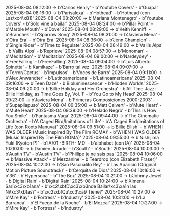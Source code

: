 2025-08-04 08:12:00 -> b'Carlos Henry' - b'Youtube Covers' - b'Guapa'
2025-08-04 08:16:00 -> b'Parisalexa' - b'Hothead' - b'Hothead (con Laz\xc4\x81)'
2025-08-04 08:20:00 -> b'Mariana Montenegro' - b'Youtube Covers' - b'Solo vine a bailar'
2025-08-04 08:24:00 -> b'Pillar Point' - b'Marble Mouth' - b'Dove'
2025-08-04 08:29:00 -> b'Keith Kenniff' - b'Branches' - b'Sparrow Song'
2025-08-04 08:31:00 -> b'Javiera Mena' - b'Otra Era' - b'Otra Era'
2025-08-04 08:36:00 -> b'Jenn Champion' - b'Single Rider' - b'Time to Regulate'
2025-08-04 08:49:00 -> b'Vallis Alps' - b'Vallis Alps' - b'Reprieve'
2025-08-04 08:57:00 -> b'Monoman' - b'Meditation' - b'Meditation'
2025-08-04 09:00:00 -> b'Nardeydey' - b'FreeFalling' - b'FreeFalling'
2025-08-04 09:04:00 -> b'Luis Alberto Spinetta' - b'Kamikaze' - b'Barro tal vez'
2025-08-04 09:07:00 -> b'Terror/Cactus' - b'Impulsos' - b'Voces de Barro'
2025-08-04 09:11:00 -> b'Alex Anwandter' - b'Latinoamericana' - b'Latinoamericana'
2025-08-04 09:16:00 -> b'Teen Daze' - b'Bioluminescence' - b'Hidden Worlds'
2025-08-04 09:20:00 -> b'Billie Holiday and Her Orchestra' - b'All Time Jazz: Billie Holiday, as Time Goes By, Vol. 1' - b'You Go to My Head'
2025-08-04 09:23:00 -> b'Javiera Mena' - b'Primeras Composiciones 2000-2003' - b'Supapilapuso'
2025-08-04 09:35:00 -> b'Matt Calvert' - b'Mute Heart' - b'Mute Heart'
2025-08-04 09:39:00 -> b'Helado Negro' - b'This Is How You Smile' - b'Fantasma Vaga'
2025-08-04 09:44:00 -> b'The Cinematic Orchestra' - b'A Caged Bird/Imitations of Life' - b'A Caged Bird/Imitations of Life (con Roots Manuva)'
2025-08-04 09:51:00 -> b'Billie Eilish' - b'WHEN I WAS OLDER (Music Inspired By The Film ROMA)' - b'WHEN I WAS OLDER (Music Inspired By The Film ROMA)'
2025-08-04 09:55:00 -> b'Nishijima Yuki (Kyoton P)' - b'IA/01 -BIRTH- MD' - b'alphabet (con IA)'
2025-08-04 10:00:00 -> b'Damien Jurado' - b'South' - b'South'
2025-08-04 10:03:00 -> b'Austin TV' - b'Austin TV' - b'Phillipe je ne sais pas'
2025-08-04 10:06:00 -> b'Massive Attack' - b'Mezzanine' - b'Teardrop (con Elizabeth Fraser)'
2025-08-04 10:12:00 -> b'San Pascualito Rey' - b'Las Aparicio (Original Motion Picture Soundtrack)' - b'Cerquita de Dios'
2025-08-04 10:16:00 -> b'36' - b'Hypersona' - b'The Box'
2025-08-04 10:21:00 -> b'Johnny Jewel' - b'Digital Rain' - b'Digital Rain'
2025-08-04 10:24:00 -> b'Ximena Sari\xc3\xb1ana' - b'\xc2\xbfD\xc3\xb3nde Bailar\xc3\xa1n las Ni\xc3\xb1as?' - b'\xc2\xbfQu\xc3\xa9 Tiene?'
2025-08-04 10:27:00 -> b'Mire Kay' - b'Fortress' - b'Industry'
2025-08-04 10:31:00 -> b'La Barranca' - b'El Fuego de la Noche' - b'El Mezcal'
2025-08-04 10:27:00 -> b'Mire Kay' - b'Fortress' - b'Industry'
